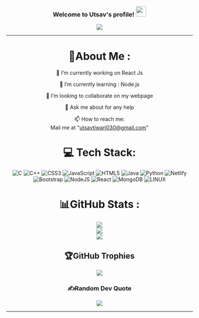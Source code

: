 <h3 align="center">
  Welcome to Utsav's profile!
  <img src="https://media.giphy.com/media/hvRJCLFzcasrR4ia7z/giphy.gif" width="28">
</h3>
<p align="center">
  <a href="https://github.com/utsav306/utsav306"><img src="https://readme-typing-svg.herokuapp.com?color=%2336BCF7&center=true&vCenter=true&lines=Hi+%2C+welcome+to+my+Github+page;I+am+Utsav;I+am+a+Undergraduate+student;Web+Dev;Data+structures +and+algorithm;%3C3"></a>
</p>

---
<div align="center">
  
# 💫About Me :
🔭 I’m currently working on React Js
  
🌱 I’m currently learning : Node.js

  👯 I’m looking to collaborate on my webpage

  💬 Ask me about for any help

  📫 How to reach me:  
  Mail me at "utsavtiwari030@gmail.com"




# 💻 Tech Stack:
![C](https://img.shields.io/badge/c-%2300599C.svg?style=for-the-badge&logo=c&logoColor=white) ![C++](https://img.shields.io/badge/c++-%2300599C.svg?style=for-the-badge&logo=c%2B%2B&logoColor=white) ![CSS3](https://img.shields.io/badge/css3-%231572B6.svg?style=for-the-badge&logo=css3&logoColor=white) ![JavaScript](https://img.shields.io/badge/javascript-%23323330.svg?style=for-the-badge&logo=javascript&logoColor=%23F7DF1E) ![HTML5](https://img.shields.io/badge/html5-%23E34F26.svg?style=for-the-badge&logo=html5&logoColor=white) ![Java](https://img.shields.io/badge/java-%23ED8B00.svg?style=for-the-badge&logo=java&logoColor=white) ![Python](https://img.shields.io/badge/python-3670A0?style=for-the-badge&logo=python&logoColor=ffdd54) ![Netlify](https://img.shields.io/badge/netlify-%23000000.svg?style=for-the-badge&logo=netlify&logoColor=#00C7B7) ![Bootstrap](https://img.shields.io/badge/bootstrap-%23563D7C.svg?style=for-the-badge&logo=bootstrap&logoColor=white) ![NodeJS](https://img.shields.io/badge/node.js-6DA55F?style=for-the-badge&logo=node.js&logoColor=white) ![React](https://img.shields.io/badge/react-%2320232a.svg?style=for-the-badge&logo=react&logoColor=%2361DAFB) ![MongoDB](https://img.shields.io/badge/MongoDB-%234ea94b.svg?style=for-the-badge&logo=mongodb&logoColor=white) ![LINUX](https://img.shields.io/badge/Linux-FCC624?style=for-the-badge&logo=linux&logoColor=black)

# 📊GitHub Stats :
![](https://github-readme-stats.vercel.app/api?username=utsav306&theme=radical&hide_border=false&include_all_commits=false&count_private=false)<br/>
![](https://github-readme-streak-stats.herokuapp.com/?user=utsav306&theme=radical&hide_border=false)<br/>
![](https://github-readme-stats.vercel.app/api/top-langs/?username=utsav306&theme=radical&hide_border=false&include_all_commits=false&count_private=false&layout=compact)

## 🏆GitHub Trophies
![](https://github-profile-trophy.vercel.app/?username=utsav306&theme=discord&no-frame=false&no-bg=false&margin-w=4)



### ✍️Random Dev Quote
![](https://quotes-github-readme.vercel.app/api?type=horizontal&theme=merko)

---
